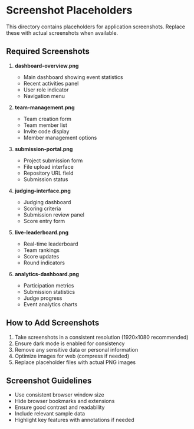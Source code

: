 # Screenshot Placeholders

This directory contains placeholders for application screenshots. Replace these with actual screenshots when available.

## Required Screenshots

1. **dashboard-overview.png**
   - Main dashboard showing event statistics
   - Recent activities panel
   - User role indicator
   - Navigation menu

2. **team-management.png**
   - Team creation form
   - Team member list
   - Invite code display
   - Member management options

3. **submission-portal.png**
   - Project submission form
   - File upload interface
   - Repository URL field
   - Submission status

4. **judging-interface.png**
   - Judging dashboard
   - Scoring criteria
   - Submission review panel
   - Score entry form

5. **live-leaderboard.png**
   - Real-time leaderboard
   - Team rankings
   - Score updates
   - Round indicators

6. **analytics-dashboard.png**
   - Participation metrics
   - Submission statistics
   - Judge progress
   - Event analytics charts

## How to Add Screenshots

1. Take screenshots in a consistent resolution (1920x1080 recommended)
2. Ensure dark mode is enabled for consistency
3. Remove any sensitive data or personal information
4. Optimize images for web (compress if needed)
5. Replace placeholder files with actual PNG images

## Screenshot Guidelines

- Use consistent browser window size
- Hide browser bookmarks and extensions
- Ensure good contrast and readability
- Include relevant sample data
- Highlight key features with annotations if needed